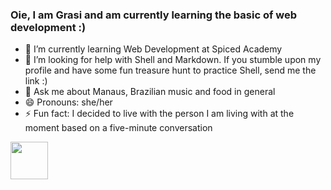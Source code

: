 ### Oie, I am Grasi and am currently learning the basic of web development :)



- 🌱 I’m currently learning Web Development at Spiced Academy 
- 🤔 I’m looking for help with Shell and Markdown. If you stumble upon my profile and have some fun treasure hunt to practice Shell, send me the link :)
- 💬 Ask me about Manaus, Brazilian music and food in general 
- 😄 Pronouns: she/her
- ⚡ Fun fact: I decided to live with the person I am living with at the moment based on a five-minute conversation
  
<img src="https://media.giphy.com/media/LnQjpWaON8nhr21vNW/giphy.gif" width="60">

<!--
**grasipacheco/grasipacheco** is a ✨ _special_ ✨ repository because its `README.md` (this file) appears on your GitHub profile.

Here are some ideas to get you started:

- 🔭 I’m currently working on ...
- 👯 I’m looking to collaborate on ...
- 📫 How to reach me: ...
-->
